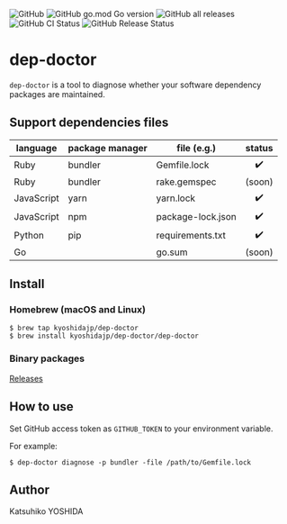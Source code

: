 ![GitHub](https://img.shields.io/github/license/kyoshidajp/dep-doctor)
![GitHub go.mod Go version](https://img.shields.io/github/go-mod/go-version/kyoshidajp/dep-doctor)
![GitHub all releases](https://img.shields.io/github/downloads/kyoshidajp/dep-doctor/total)
![GitHub CI Status](https://img.shields.io/github/actions/workflow/status/kyoshidajp/dep-doctor/ci.yaml?branch=main)
![GitHub Release Status](https://img.shields.io/github/actions/workflow/status/kyoshidajp/dep-doctor/release.yaml?branch=main)

# dep-doctor

`dep-doctor` is a tool to diagnose whether your software dependency packages are maintained.

## Support dependencies files

| language | package manager | file (e.g.) | status |
| -------- | ------------- | -- | :----: |
| Ruby | bundler | Gemfile.lock | :heavy_check_mark: |
| Ruby | bundler | rake.gemspec | (soon) |
| JavaScript | yarn | yarn.lock | :heavy_check_mark: |
| JavaScript | npm | package-lock.json | :heavy_check_mark: |
| Python | pip | requirements.txt | :heavy_check_mark: |
| Go | | go.sum | (soon) |

## Install

### Homebrew (macOS and Linux)

```console
$ brew tap kyoshidajp/dep-doctor
$ brew install kyoshidajp/dep-doctor/dep-doctor
```

### Binary packages

[Releases](https://github.com/kyoshidajp/dep-doctor/releases)

## How to use

Set GitHub access token as `GITHUB_TOKEN` to your environment variable.

For example:

```console
$ dep-doctor diagnose -p bundler -file /path/to/Gemfile.lock
```

## Author
Katsuhiko YOSHIDA

